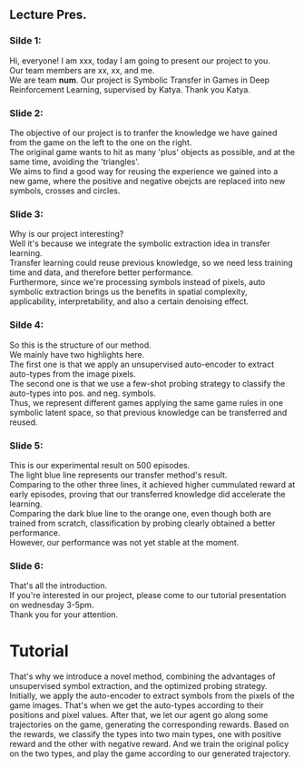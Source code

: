 ## Lecture Pres.
### Silde 1:<br>
Hi, everyone! I am xxx, today I am going to present our project to you. <br>
Our team members are xx, xx, and me. <br>
We are team **num**. 
Our project is Symbolic Transfer in Games in Deep Reinforcement Learning, supervised by Katya. Thank you Katya.<br>
### Slide 2: <br>
The objective of our project is to tranfer the knowledge we have gained from the game on the left to the one on the right. <br>
The original game wants to hit as many 'plus' objects as possible, and at the same time, avoiding the 'triangles'. <br>
We aims to find a good way for reusing the experience we gained into a new game, where the positive and negative obejcts are replaced into new symbols, crosses and circles.<br>
### Slide 3: <br>
Why is our project interesting? <br>
Well it's because we integrate the symbolic extraction idea in transfer learning.<br>
Transfer learning could reuse previous knowledge, so we need less training time and data, and therefore better performance.<br>
Furthermore, since we're processing symbols instead of pixels, auto symbolic extraction brings us the benefits in spatial complexity, applicability, interpretability, and also a certain denoising effect.  <br>
### Silde 4: <br>
So this is the structure of our method. <br>
We mainly have two highlights here. <br>
The first one is that we apply an unsupervised auto-encoder to extract auto-types from the image pixels. <br>
The second one is that we use a few-shot probing strategy to classify the auto-types into pos. and neg. symbols. <br>
Thus, we represent different games applying the same game rules in one symbolic latent space, so that previous knowledge can be transferred and reused.<br>
### Slide 5: <br>
This is our experimental result on 500 episodes. <br>
The light blue line represents our transfer method's result.<br> 
Comparing to the other three lines, it achieved higher cummulated reward at early episodes, proving that our transferred knowledge did accelerate the learning. <br>
Comparing the dark blue line to the orange one, even though both are trained from scratch, classification by probing clearly obtained a better performance. <br>
However, our performance was not yet stable at the moment.<br> 
### Slide 6: <br>
That's all the introduction.<br> 
If you're interested in our project, please come to our tutorial presentation on wednesday 3-5pm.<br>
Thank you for your attention. <br>



# Tutorial
That's why we introduce a novel method, combining the advantages of unsupervised symbol extraction, and the optimized probing strategy. Initially, we apply the auto-encoder to extract symbols from the pixels of the game images. That's when we get the auto-types according to their positions and pixel values. After that, we let our agent go along some trajectories on the game, generating the corresponding rewards. Based on the rewards, we classify the types into two main types, one with positive reward and the other with negative reward. And we train the original policy on the two types, and play the game according to our generated trajectory.
